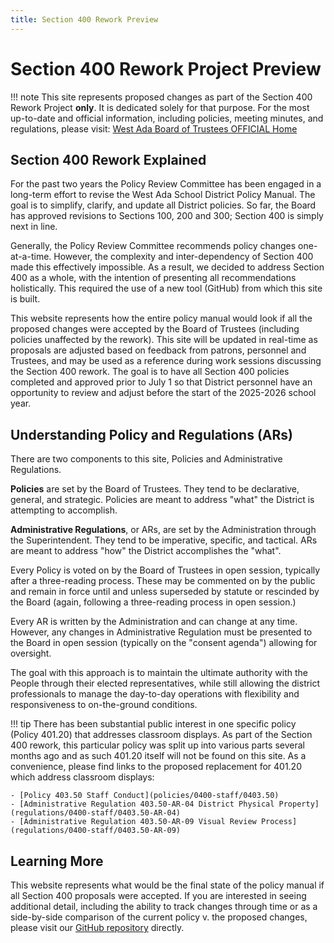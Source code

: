 ```yaml
---
title: Section 400 Rework Preview
---
```


# Section 400 Rework Project Preview

!!! note
    This site represents proposed changes as part of the Section 400 Rework Project **only**.  It is dedicated solely for that purpose. For the most up-to-date and official information, including policies, meeting minutes, and regulations, please visit: [West Ada Board of Trustees OFFICIAL Home](https://simbli.eboardsolutions.com/index.aspx?S=36031062)


## Section 400 Rework Explained

For the past two years the Policy Review Committee has been engaged in a long-term effort to revise the West Ada School District Policy Manual.  The goal is to simplify, clarify, and update all District policies.  So far, the Board has approved revisions to Sections 100, 200 and 300; Section 400 is simply next in line.

Generally, the Policy Review Committee recommends policy changes one-at-a-time.  However, the complexity and inter-dependency of Section 400 made this effectively impossible.  As a result, we decided to address Section 400 as a whole, with the intention of presenting all recommendations holistically.  This required the use of a new tool (GitHub) from which this site is built.

This website represents how the entire policy manual would look if all the proposed changes were accepted by the Board of Trustees (including policies unaffected by the rework).  This site will be updated in real-time as proposals are adjusted based on feedback from patrons, personnel and Trustees, and may be used as a reference during work sessions discussing the Section 400 rework.  The goal is to have all Section 400 policies completed and approved prior to July 1 so that District personnel have an opportunity to review and adjust before the start of the 2025-2026 school year.

## Understanding Policy and Regulations (ARs)

There are two components to this site, Policies and Administrative Regulations.

**Policies** are set by the Board of Trustees.  They tend to be declarative, general, and strategic.  Policies are meant to address "what" the District is attempting to accomplish.

**Administrative Regulations**, or ARs, are set by the Administration through the Superintendent.  They tend to be imperative, specific, and tactical.  ARs are meant to address "how" the District accomplishes the "what". 

Every Policy is voted on by the Board of Trustees in open session, typically after a three-reading process.  These may be commented on by the public and remain in force until and unless superseded by statute or rescinded by the Board (again, following a three-reading process in open session.)

Every AR is written by the Administration and can change at any time.  However, any changes in Administrative Regulation must be presented to the Board in open session (typically on the "consent agenda") allowing for oversight.

The goal with this approach is to maintain the ultimate authority with the People through their elected representatives, while still allowing the district professionals to manage the day-to-day operations with flexibility and responsiveness to on-the-ground conditions.

!!! tip
    There has been substantial public interest in one specific policy (Policy 401.20) that addresses classroom displays.  As part of the Section 400 rework, this particular policy was split up into various parts several months ago and as such 401.20 itself will not be found on this site.  As a convenience, please find links to the proposed replacement for 401.20 which address classroom displays:

    - [Policy 403.50 Staff Conduct](policies/0400-staff/0403.50)
    - [Administrative Regulation 403.50-AR-04 District Physical Property](regulations/0400-staff/0403.50-AR-04)
    - [Administrative Regulation 403.50-AR-09 Visual Review Process](regulations/0400-staff/0403.50-AR-09)


## Learning More

This website represents what would be the final state of the policy manual if all Section 400 proposals were accepted.  If you are interested in seeing additional detail, including the ability to track changes through time or as a side-by-side comparison of the current policy v. the proposed changes, please visit our [GitHub repository](https://github.com/westada/section-400-hr-policy-review) directly.
